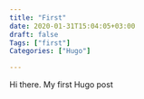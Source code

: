 ```yaml
---
title: "First"
date: 2020-01-31T15:04:05+03:00
draft: false
Tags: ["first"]
Categories: ["Hugo"]

---
```


Hi there. My first Hugo post
